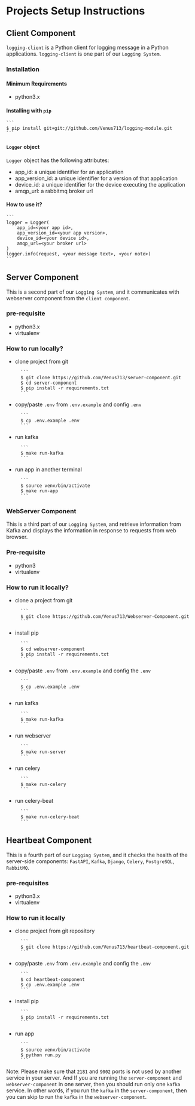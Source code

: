 # Projects Setup Instructions

## Client Component

`logging-client` is a Python client for logging message in a Python applications.
`logging-client` is one part of our `Logging System`.

### Installation

#### Minimum Requirements

- python3.x

#### Installing with `pip`

    ```
    $ pip install git+git://github.com/Venus713/logging-module.git
    ```

#### `Logger` object

`Logger` object has the following attributes:

- app_id: a unique identifier for an application
- app_version_id: a unique identifier for a version of that application
- device_id: a unique identifier for the device executing the application
- amqp_url: a rabbitmq broker url

#### How to use it?

    ```
    logger = Logger(
        app_id=<your app id>,
        app_version_id=<your app version>,
        device_id=<your device id>,
        amqp_url=<your broker url>
    )
    logger.info(request, <your message text>, <your note>)
    ```

## Server Component

This is a second part of our `Logging System`, and it communicates with webserver component from the `client component`.

### pre-requisite

- python3.x
- virtualenv

### How to run locally?

- clone project from git

        ```
        $ git clone https://github.com/Venus713/server-component.git
        $ cd server-component
        $ pip install -r requirements.txt
        ```
- copy/paste `.env` from `.env.example` and config `.env`

        ```
        $ cp .env.example .env
        ```
- run kafka

        ```
        $ make run-kafka
        ```
- run app in another terminal

        ```
        $ source venv/bin/activate
        $ make run-app
        ```

### WebServer Component

This is a third part of our `Logging System`, and retrieve information from Kafka and displays the information in response to requests from web browser.

### Pre-requisite

- python3
- virtualenv

### How to run it locally?

- clone a project from git

        ```
        $ git clone https://github.com/Venus713/Webserver-Component.git
        ```
- install pip

        ```
        $ cd webserver-component
        $ pip install -r requirements.txt
        ```
- copy/paste `.env` from `.env.example` and config the `.env`

        ```
        $ cp .env.example .env
        ```
- run kafka

        ```
        $ make run-kafka
        ```
- run webserver

        ```
        $ make run-server
        ```
- run celery

        ```
        $ make run-celery
        ```
- run celery-beat

        ```
        $ make run-celery-beat
        ```

## Heartbeat Component

This is a fourth part of our `Logging System`, and it checks the health of the server-side components: `FastAPI`, `Kafka`, `Django`, `Celery`, `PostgreSQL`, `RabbitMQ`.

### pre-requisites

- python3.x
- virtualenv

### How to run it locally

- clone project from git repository

        ```
        $ git clone https://github.com/Venus713/heartbeat-component.git
        ```

- copy/paste `.env` from `.env.example` and config the `.env`

        ```
        $ cd heartbeat-component
        $ cp .env.example .env
        ```

- install pip

        ```
        $ pip install -r requirements.txt
        ```

- run app

        ```
        $ source venv/bin/activate
        $ python run.py
        ```

Note: Please make sure that `2181` and `9002` ports is not used by another service in your server.
And If you are running the `server-component` and `webserver-component` in one server, then you should run only one `kafka` service. In other words, if you run the `kafka` in the `server-component`, then you can skip to run the `kafka` in the `webserver-component`.
